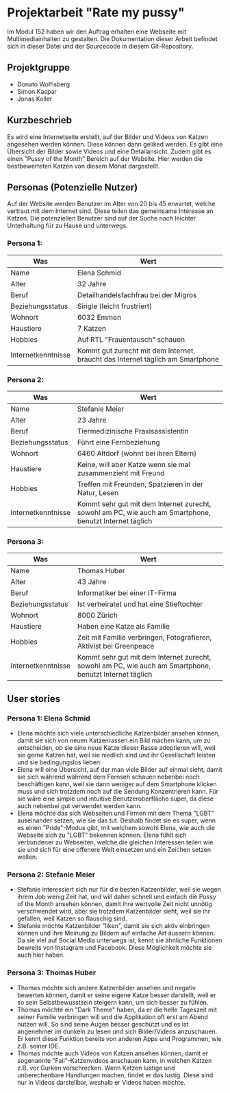 # Projektarbeit "Rate my pussy"
Im Modul 152 haben wir den Auftrag erhalten eine Webseite mit Multimediainhalten zu gestalten. Die Dokumentation dieser Arbeit befindet sich in dieser Datei und der Sourcecode in diesem Git-Repository.

## Projektgruppe
* Donato Wolfisberg  
* Simon Kaspar  
* Jonas Koller  

## Kurzbeschrieb
Es wird eine Internetseite erstellt, auf der Bilder und Videos von Katzen angesehen werden können. Diese können dann geliked werden. Es gibt eine Übersicht der Bilder sowie Videos und eine Detailansicht.  Zudem gibt es einen "Pussy of the Month" Bereich auf der Website. Hier werden die bestbewerteten Katzen von diesem Monat dargestellt.

## Personas (Potenzielle Nutzer)  
Auf der Website werden Benutzer im Alter von 20 bis 45 erwartet, welche vertraut mit dem Internet sind. Diese teilen das gemeinsame Interesse an Katzen. Die potenziellen Benutzer sind auf der Suche nach leichter Unterhaltung für zu Hause und unterwegs.

### Persona 1:  
| Was                | Wert                                                                            |
|--------------------|---------------------------------------------------------------------------------|
| Name               | Elena Schmid                                                                    |
| Alter              | 32 Jahre                                                                        |
| Beruf              | Detailhandelsfachfrau bei der Migros                                            |
| Beziehungsstatus   | Single (leicht frustriert)                                                      |
| Wohnort            | 6032 Emmen                                                                      |
| Haustiere          | 7 Katzen                                                                        |
| Hobbies            | Auf RTL "Frauentausch" schauen                                                  |
| Internetkenntnisse | Kommt gut zurecht mit dem Internet, braucht das Internet täglich am Smartphone  |

### Persona 2:  
| Was                | Wert                                                                                                     |
|--------------------|----------------------------------------------------------------------------------------------------------|
| Name               | Stefanie Meier                                                                                           |
| Alter              | 23 Jahre                                                                                                 |
| Beruf              | Tiermedizinische Praxisassistentin                                                                       |
| Beziehungsstatus   | Führt eine Fernbeziehung                                                                                 |
| Wohnort            | 6460 Altdorf (wohnt bei ihren Eltern)                                                                    |
| Haustiere          | Keine, will aber Katze wenn sie mal zusammenzieht mit Freund                                             |
| Hobbies            | Treffen mit Freunden, Spatzieren in der Natur, Lesen                                                     |
| Internetkenntnisse | Kommt sehr gut mit dem Internet zurecht, sowohl am PC, wie auch am Smartphone, benutzt Internet täglich  |

### Persona 3:
| Was                | Wert                                                                                                     |
|--------------------|----------------------------------------------------------------------------------------------------------|
| Name               | Thomas Huber                                                                                             |
| Alter              | 43 Jahre                                                                                                 |
| Beruf              | Informatiker bei einer IT-Firma                                                                          |
| Beziehungsstatus   | Ist verheiratet und hat eine Stieftochter                                                                |
| Wohnort            | 8000 Zürich                                                                                              |
| Haustiere          | Haben eine Katze als Familie                                                                             |
| Hobbies            | Zeit mit Familie verbringen, Fotografieren, Aktivist bei Greenpeace                                      |
| Internetkenntnisse | Kommt sehr gut mit dem Internet zurecht, sowohl am PC, wie auch am Smartphone, benutzt Internet täglich  |

## User stories

### Persona 1: Elena Schmid
* Elena möchte sich viele unterschiedliche Katzenbilder ansehen können, damit sie sich von neuen Katzenrassen ein Bild machen kann, um zu entscheiden, ob sie eine neue Katze dieser Rasse adoptieren will, weil sie gerne Katzen hat, weil sie niedlich sind und ihr Gesellschaft leisten und sie bedingungslos lieben.
* Elena will eine Übersicht, auf der man viele Bilder auf einmal sieht, damit sie sich während während dem Fernseh schauen nebenbei noch beschäftigen kann, weil sie dann weniger auf dem Smartphone klicken muss und sich trotzdem noch auf die Sendung Konzentrieren kann. Für sie wäre eine simple und intuitive Benutzeroberfläche super, da diese auch nebenbei gut verwendet werden kann.  
* Elena möchte das sich Webseiten und Firmen mit dem Thema "LGBT" auseinander setzen, wie sie das tut. Deshalb findet sie es super, wenn es einen "Pride"-Modus gibt, mit welchem sowohl Elena, wie auch die Webseite sich zu "LGBT" bekennen können. Elena fühlt sich verbundener zu Webseiten, welche die gleichen Interessen teilen wie sie und sich für eine offenere Welt einsetzen und ein Zeichen setzen wollen.

### Persona 2: Stefanie Meier
* Stefanie interessiert sich nur für die besten Katzenbilder, weil sie wegen ihrem Job wenig Zeit hat, und will daher schnell und einfach die Pussy of the Month ansehen können, damit ihre wertvolle Zeit nicht unnötig verschwendet wird, aber sie trotzdem Katzenbilder sieht, weil sie ihr gefallen, weil Katzen so flauschig sind.
* Stefanie möchte Katzenbilder "liken", damit sie sich aktiv einbringen können und ihre Meinung zu Bildern auf einfache Art äussern können. Da sie viel auf Social Media unterwegs ist, kennt sie ähnliche Funktionen bewreits von Instagram und Facebook. Diese Möglichkeit möchte sie auch hier haben.

### Persona 3: Thomas Huber
* Thomas möchte sich andere Katzenbilder ansehen und negativ bewerten können, damit er seine eigene Katze besser darstellt, weil er so sein Selbstbewusstsein steigern kann, um sich besser zu fühlen.  
* Thomas möchte ein "Dark Theme" haben, da er die helle Tageszeit mit seiner Familie verbringen will und die Applikation oft erst am Abend nutzen will. So sind seine Augen besser geschützt und es ist angenehmer im dunkeln zu lesen und sich Bilder/Videos anzuschauen. Er kennt diese Funktion bereits von anderen Apps und Programmen, wie z.B. seiner IDE.  
* Thomas möchte auch Videos von Katzen ansehen können, damit er sogenannte "Fail"-Katzenvideos anschauen kann, in welchen Katzen z.B. vor Gurken verschrecken. Wenn Katzen lustige und unberechenbare Handlungen machen, findet er das lustig. Diese sind nur in Videos darstellbar, weshalb er Videos haben möchte.
